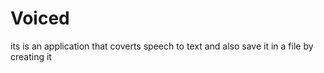 # Voiced
its is an application that coverts speech to text and also save it in a file by creating it
